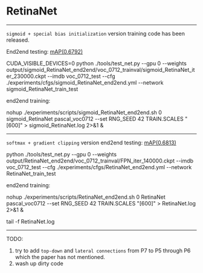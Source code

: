 # RetinaNet
-----------------

`sigmoid + special bias initialization` version training code has been
released.

End2end testing:
[mAP(0.6792)](https://drive.google.com/open?id=0B_qzepxA9F3veE8zY2VaaUpYdjA)

CUDA_VISIBLE_DEVICES=0 python ./tools/test_net.py --gpu 0 --weights
output/sigmoid_RetinaNet_end2end/voc_0712_trainval/sigmoid_RetinaNet_iter_230000.ckpt
--imdb voc_0712_test --cfg
./experiments/cfgs/sigmoid_RetinaNet_end2end.yml --network
sigmoid_RetinaNet_train_test

end2end training:

nohup ./experiments/scripts/sigmoid_RetinaNet_end2end.sh 0 sigmoid_RetinaNet pascal_voc0712 --set
RNG_SEED 42 TRAIN.SCALES "[600]" > sigmoid_RetinaNet.log 2>&1 &

----------------


`softmax + gradient clipping` version
end2end testing:
[mAP(0.6813)](https://drive.google.com/open?id=0B_qzepxA9F3vSExWMG8xX2x2aUE)

python ./tools/test_net.py --gpu 0 --weights
output/RetinaNet_end2end/voc_0712_trainval/FPN_iter_140000.ckpt
--imdb voc_0712_test --cfg ./experiments/cfgs/RetinaNet_end2end.yml --network
RetinaNet_train_test



end2end training:

nohup ./experiments/scripts/RetinaNet_end2end.sh 0 RetinaNet pascal_voc0712 --set
RNG_SEED 42 TRAIN.SCALES "[600]" > RetinaNet.log 2>&1 &

tail -f RetinaNet.log


------------------------

TODO:
1. try to add `top-down` and `lateral connections` from P7 to P5 through P6
   which the paper has not mentioned.
2. wash up dirty code
